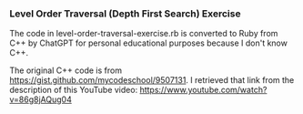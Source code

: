 ### Level Order Traversal (Depth First Search) Exercise

The code in level-order-traversal-exercise.rb is converted to Ruby from C++ by ChatGPT for personal educational purposes because I don't know C++.

The original C++ code is from https://gist.github.com/mycodeschool/9507131. I retrieved that link from the description of this YouTube video: https://www.youtube.com/watch?v=86g8jAQug04
